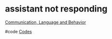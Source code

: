 # assistant not responding

[Communication, Language and Behavior](output/themes/Communication,%20Language%20and%20Behavior.md)

#code [Codes](output/codes/Codes.md)
